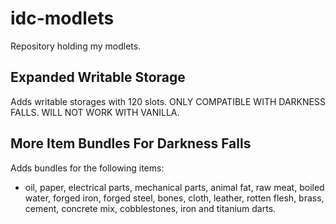 # idc-modlets
Repository holding my modlets.

## Expanded Writable Storage
Adds writable storages with 120 slots. ONLY COMPATIBLE WITH DARKNESS FALLS. WILL NOT WORK WITH VANILLA.

## More Item Bundles For Darkness Falls
Adds bundles for the following items:
- oil, paper, electrical parts, mechanical parts, animal fat, raw meat, boiled water, forged iron, forged steel, bones, cloth, leather, rotten flesh, brass, cement, concrete mix, cobblestones, iron and titanium darts.
